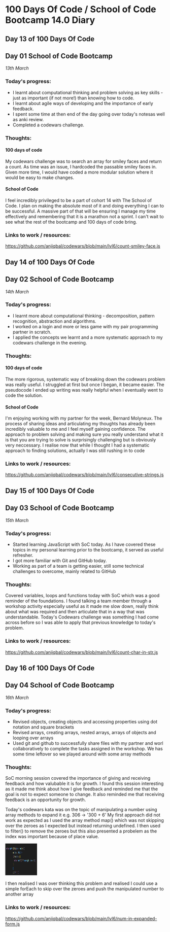 # 100 Days Of Code / School of Code Bootcamp 14.0 Diary

## Day 13 of 100 Days Of Code
## Day 01 School of Code Bootcamp


_13th March_

### Today's progress:

- I learnt about computational thinking and problem solving as key skills - just as important (if not more!) than knowing how to code.
- I learnt about agile ways of developing and the importance of early feedback.
- I spent some time at then end of the day going over today's notesas well as anki review.
- Completed a codewars challenge.

### Thoughts:

#### 100 days of code
My codewars challenge was to search an array for smiley faces and return a count. As time was an issue, I hardcoded the passable smiley faces in. Given more time, I would have coded a more modular solution where it would be easy to make changes.

#### School of Code
I feel incredibly privileged to be a part of cohort 14 with The School of Code. I plan on making the absolute most of it and doing everything I can to be successful. A massive part of that will be ensuring I manage my time effectively and remembering that it is a marathon not a sprint. I can't wait to see what the rest of the bootcamp and 100 days of code bring.

### Links to work / resources:

https://github.com/anjiqbal/codewars/blob/main/lvl6/count-smiley-face.js

## Day 14 of 100 Days Of Code
## Day 02 School of Code Bootcamp


_14th March_

### Today's progress:

- I learnt more about computational thinking - decomposition, pattern recognition, abstraction and algorithms.
- I worked on a login and more or less game with my pair programming partner in scratch. 
- I applied the concepts we learnt and a more systematic approach to my codewars challenge in the evening. 

### Thoughts:

#### 100 days of code
The more rigorous, systematic way of breaking down the codewars problem was really useful. I struggled at first but once I began, it became easier. The pseudocode I ended up writing was really helpful when I eventually went to code the solution.

#### School of Code
I'm enjoying working with my partner for the week, Bernard Molyneux. The process of sharing ideas and articulating my thoughts has already been incredibly valuable to me and I feel myself gaining confidence. 
The approach to problem solving and making sure you really understand what it is that you are trying to solve is surprisingly challenging but is obviously very neccessary. I realise now that while I thought I had a systematic approach to finding solutions, actually I was still rushing in to code

### Links to work / resources:

https://github.com/anjiqbal/codewars/blob/main/lvl6/consecutive-strings.js

## Day 15 of 100 Days Of Code
## Day 03 School of Code Bootcamp

_15th March_

### Today's progress:

- Started learning JavaScript with SoC today. As I have covered these topics in my personal learning prior to the bootcamp, it served as useful refresher. 
- I got more familiar with Git and GitHub today. 
- Working as part of a team is getting easier, still some technical challenges to overcome, mainly related to GitHub

### Thoughts:

Covered variables, loops and functions today with SoC which was a good reminder of the foundations. I found talking a team member through a workshop activity especially useful as it made me slow down, really think about what was required and then articulate that in a way that was understandable.
Today's Codewars challenge was something I had come across before so I was able to apply that previous knowledge to today's problem.


### Links to work / resources:
https://github.com/anjiqbal/codewars/blob/main/lvl6/count-char-in-str.js

## Day 16 of 100 Days Of Code
## Day 04 School of Code Bootcamp

_16th March_

### Today's progress:

- Revised objects, creating objects and accessing properties using dot notation and square brackets
- Revised arrays, creating arrays, nested arrays, arrays of objects and looping over arrays 
- Used git and github to successfully share files with my partner and worl collaboratively to complete the tasks assigned in the workshop. We has some time leftover so we played around with some array methods

### Thoughts:

SoC morning session covered the importance of giving and receiving feedback and how valubable it is for growth. I found this session interesting as it made me think about how I give feedback and reminded me that the goal is not to expect someone to change. It also reminded me that receiving feedback is an opportunity for growth.

Today's codewars kata was on the topic of manipulating a number using array methods to expand it e.g. 306 -> '300 + 6'
My first approach did not work as expected as I used the array method map() which was not skipping over the zeroes as I expected but instead 
returning undefined. I then used to filter() to remove the zeroes but this also presented a probelem as the index was important because of place value.

[]("")
<img src="https://github.com/anjiqbal/100DaysOfCode/blob/main/images/16.3.2023.2CW.png" alt="MarineGEO circle logo" style="height: 100px; width:100px;"/>

I then realised I was over thinking this problem and realised I could use a simple forEach to skip over the zeroes and push the manipulated number to another array

[]("https://github.com/anjiqbal/100DaysOfCode/blob/main/images/16.3.2023.1CW.png")


### Links to work / resources:
https://github.com/anjiqbal/codewars/blob/main/lvl6/num-in-expanded-form.js

